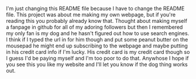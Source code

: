 I'm just changing this README file because I have to change the README file. This project was about me making my own webpage, but if you're reading this you probably already know that. Thought about making myself a fanpage in github for all of my adoring followers but then I remembered my only fan is my dog and he hasn't figured out how to use search engines. I think if I typed the url in for him though and put some peanut butter on the mousepad he might end up subscribing to the webpage and maybe putting in his credit card info if I'm lucky. His credit card is my credit card though so I guess I'd be paying myself and I'm too poor to do that. Anywhose I hope if you see this you like my website and I'll let you know if the dog thing works out.